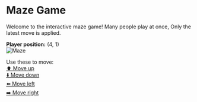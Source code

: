 # Maze Game  
Welcome to the interactive maze game! Many people play at once, Only the latest move is applied.

**Player position:** (4, 1)  
![Maze](https://github-maze-game.vercel.app/images/pos_4_1.png?t=1760854766212)

Use these to move:  
[⬆️ Move up](https://github-maze-game.vercel.app/move/4_1_w)  
[⬇️ Move down](https://github-maze-game.vercel.app/move/4_1_s)  
[⬅️ Move left](https://github-maze-game.vercel.app/move/4_1_a)  
[➡️ Move right](https://github-maze-game.vercel.app/move/4_1_d)

